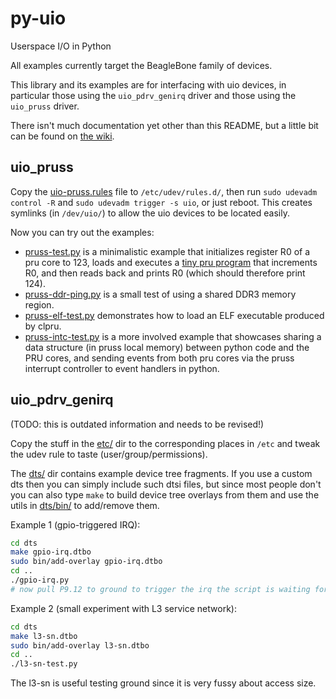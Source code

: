 # py-uio
Userspace I/O in Python

All examples currently target the BeagleBone family of devices.

This library and its examples are for interfacing with uio devices, in
particular those using the `uio_pdrv_genirq` driver and those using the
`uio_pruss` driver.

There isn't much documentation yet other than this README, but a little bit can
be found on [the wiki](https://github.com/mvduin/py-uio/wiki).

## uio_pruss

Copy the [uio-pruss.rules](etc/udev/rules.d/uio-pruss.rules) file to
`/etc/udev/rules.d/`, then run `sudo udevadm control -R` and `sudo udevadm
trigger -s uio`, or just reboot.  This creates symlinks (in `/dev/uio/`) to
allow the uio devices to be located easily.

Now you can try out the examples:
 * [pruss-test.py](pruss-test.py) is a minimalistic example that initializes register R0 of a pru core to 123, loads and executes a [tiny pru program](pruss-test-fw.pasm) that increments R0, and then reads back and prints R0 (which should therefore print 124).
 * [pruss-ddr-ping.py](pruss-ddr-ping.py) is a small test of using a shared DDR3 memory region.
 * [pruss-elf-test.py](pruss-elf-test.py) demonstrates how to load an ELF executable produced by clpru.
 * [pruss-intc-test.py](pruss-intc-test.py) is a more involved example that showcases sharing a data structure (in pruss local memory) between python code and the PRU cores, and sending events from both pru cores via the pruss interrupt controller to event handlers in python.

## uio_pdrv_genirq

(TODO: this is outdated information and needs to be revised!)

Copy the stuff in the [etc/](etc/) dir to the corresponding places in `/etc`
and tweak the udev rule to taste (user/group/permissions).

The [dts/](dts/) dir contains example device tree fragments.  If you use a
custom dts then you can simply include such dtsi files, but since most people
don't you can also type `make` to build device tree overlays from them and use
the utils in [dts/bin/](dts/bin/) to add/remove them.

Example 1 (gpio-triggered IRQ):
```bash
cd dts
make gpio-irq.dtbo
sudo bin/add-overlay gpio-irq.dtbo
cd ..
./gpio-irq.py
# now pull P9.12 to ground to trigger the irq the script is waiting for
```

Example 2 (small experiment with L3 service network):
```bash
cd dts
make l3-sn.dtbo
sudo bin/add-overlay l3-sn.dtbo
cd ..
./l3-sn-test.py
```

The l3-sn is useful testing ground since it is very fussy about access size.
